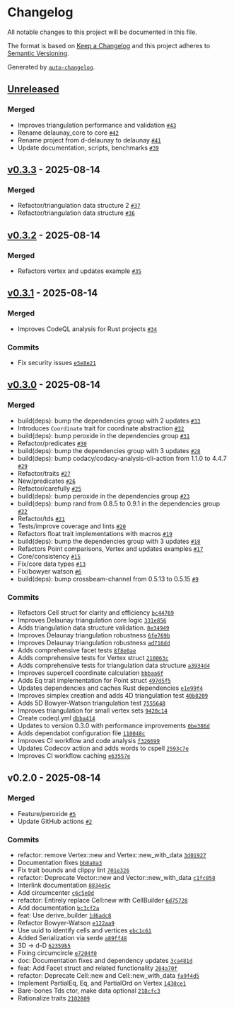 # Changelog

All notable changes to this project will be documented in this file.

The format is based on [Keep a Changelog](https://keepachangelog.com/en/1.0.0/)
and this project adheres to [Semantic Versioning](https://semver.org/spec/v2.0.0.html).

Generated by [`auto-changelog`](https://github.com/CookPete/auto-changelog).

## [Unreleased](https://github.com/acgetchell/delaunay/compare/v0.3.3...HEAD)

### Merged

- Improves triangulation performance and validation [`#43`](https://github.com/acgetchell/delaunay/pull/43)
- Rename delaunay_core to core [`#42`](https://github.com/acgetchell/delaunay/pull/42)
- Rename project from d-delaunay to delaunay [`#41`](https://github.com/acgetchell/delaunay/pull/41)
- Update documentation, scripts, benchmarks [`#39`](https://github.com/acgetchell/delaunay/pull/39)

## [v0.3.3](https://github.com/acgetchell/delaunay/compare/v0.3.2...v0.3.3) - 2025-08-14

### Merged

- Refactor/triangulation data structure 2 [`#37`](https://github.com/acgetchell/delaunay/pull/37)
- Refactor/triangulation data structure [`#36`](https://github.com/acgetchell/delaunay/pull/36)

## [v0.3.2](https://github.com/acgetchell/delaunay/compare/v0.3.1...v0.3.2) - 2025-08-14

### Merged

- Refactors vertex and updates example [`#35`](https://github.com/acgetchell/delaunay/pull/35)

## [v0.3.1](https://github.com/acgetchell/delaunay/compare/v0.3.0...v0.3.1) - 2025-08-14

### Merged

- Improves CodeQL analysis for Rust projects [`#34`](https://github.com/acgetchell/delaunay/pull/34)

### Commits

- Fix security issues [`e5e8e21`](https://github.com/acgetchell/delaunay/commit/e5e8e21121800bad0091e6e639b2ac629c178a6b)

## [v0.3.0](https://github.com/acgetchell/delaunay/compare/v0.2.0...v0.3.0) - 2025-08-14

### Merged

- build(deps): bump the dependencies group with 2 updates [`#33`](https://github.com/acgetchell/delaunay/pull/33)
- Introduces `Coordinate` trait for coordinate abstraction [`#32`](https://github.com/acgetchell/delaunay/pull/32)
- build(deps): bump peroxide in the dependencies group [`#31`](https://github.com/acgetchell/delaunay/pull/31)
- Refactor/predicates [`#30`](https://github.com/acgetchell/delaunay/pull/30)
- build(deps): bump the dependencies group with 3 updates [`#28`](https://github.com/acgetchell/delaunay/pull/28)
- build(deps): bump codacy/codacy-analysis-cli-action from 1.1.0 to 4.4.7 [`#29`](https://github.com/acgetchell/delaunay/pull/29)
- Refactor/traits [`#27`](https://github.com/acgetchell/delaunay/pull/27)
- New/predicates [`#26`](https://github.com/acgetchell/delaunay/pull/26)
- Refactor/carefully [`#25`](https://github.com/acgetchell/delaunay/pull/25)
- build(deps): bump peroxide in the dependencies group [`#23`](https://github.com/acgetchell/delaunay/pull/23)
- build(deps): bump rand from 0.8.5 to 0.9.1 in the dependencies group [`#22`](https://github.com/acgetchell/delaunay/pull/22)
- Refactor/tds [`#21`](https://github.com/acgetchell/delaunay/pull/21)
- Tests/improve coverage and lints [`#20`](https://github.com/acgetchell/delaunay/pull/20)
- Refactors float trait implementations with macros [`#19`](https://github.com/acgetchell/delaunay/pull/19)
- build(deps): bump the dependencies group with 3 updates [`#18`](https://github.com/acgetchell/delaunay/pull/18)
- Refactors Point comparisons, Vertex and updates examples [`#17`](https://github.com/acgetchell/delaunay/pull/17)
- Core/consistency [`#15`](https://github.com/acgetchell/delaunay/pull/15)
- Fix/core data types [`#13`](https://github.com/acgetchell/delaunay/pull/13)
- Fix/bowyer watson [`#6`](https://github.com/acgetchell/delaunay/pull/6)
- build(deps): bump crossbeam-channel from 0.5.13 to 0.5.15 [`#9`](https://github.com/acgetchell/delaunay/pull/9)

### Commits

- Refactors Cell struct for clarity and efficiency [`bc44769`](https://github.com/acgetchell/delaunay/commit/bc44769961f01b73d87882a14568c9a02109c530)
- Improves Delaunay triangulation core logic [`331e856`](https://github.com/acgetchell/delaunay/commit/331e8561db9a7987b366ca42b77378512f804778)
- Adds triangulation data structure validation. [`8e34949`](https://github.com/acgetchell/delaunay/commit/8e34949fed5237afbd2dea84f886c7cb55e0a4ba)
- Improves Delaunay triangulation robustness [`6fe769b`](https://github.com/acgetchell/delaunay/commit/6fe769b1bf2823cb4181317c1255e8634ad046c8)
- Improves Delaunay triangulation robustness [`ad716dd`](https://github.com/acgetchell/delaunay/commit/ad716ddc0cb10153fcb3d0d41d696eb2b0375552)
- Adds comprehensive facet tests [`8f8e0ae`](https://github.com/acgetchell/delaunay/commit/8f8e0aee2f85e8987ecec186bcfeff479a93e998)
- Adds comprehensive tests for Vertex struct [`210063c`](https://github.com/acgetchell/delaunay/commit/210063c7fca5d643400ced84fc262d3dddeb5f05)
- Adds comprehensive tests for triangulation data structure [`a3934d4`](https://github.com/acgetchell/delaunay/commit/a3934d4a2c287db18863690b97a6b2beb7afebfa)
- Improves supercell coordinate calculation [`bbbaa6f`](https://github.com/acgetchell/delaunay/commit/bbbaa6fa50ac78f1495f3546142e28c944e31ea2)
- Adds Eq trait implementation for Point struct [`497d5f5`](https://github.com/acgetchell/delaunay/commit/497d5f5d0178dc71022999b5ff055fe334a2f4c2)
- Updates dependencies and caches Rust dependencies [`e1e99f4`](https://github.com/acgetchell/delaunay/commit/e1e99f4a3acda274bacb914006ab62c6724bd2a7)
- Improves simplex creation and adds 4D triangulation test [`40b8209`](https://github.com/acgetchell/delaunay/commit/40b8209e328bac9bae05f644a5bf1947777379a9)
- Adds 5D Bowyer-Watson triangulation test [`7555648`](https://github.com/acgetchell/delaunay/commit/7555648200c7c4664d76fe8fe26b2441c47c119d)
- Improves triangulation for small vertex sets [`9420c14`](https://github.com/acgetchell/delaunay/commit/9420c14645d14aec3c6818428c57ece72d113792)
- Create codeql.yml [`dbba414`](https://github.com/acgetchell/delaunay/commit/dbba414f1eaa8bcc5c4e743c84b1c9c206f664d8)
- Updates to version 0.3.0 with performance improvements [`0be386d`](https://github.com/acgetchell/delaunay/commit/0be386d10b9ef6edd540a3b6f26698160cb9ba71)
- Adds dependabot configuration file [`110048c`](https://github.com/acgetchell/delaunay/commit/110048c6ee4d5e115a8e441e19a44f0a50dcab93)
- Improves CI workflow and code analysis [`f326699`](https://github.com/acgetchell/delaunay/commit/f326699f9b1774195a4a26b6e4b8d62a194fb42d)
- Updates Codecov action and adds words to cspell [`2593c7e`](https://github.com/acgetchell/delaunay/commit/2593c7e2e3203a278bbe096b1acf18bbd0d58cd8)
- Improves CI workflow caching [`e63557e`](https://github.com/acgetchell/delaunay/commit/e63557e4388e2a6ef53fc7a2d0c47f1aa1a473c7)

## v0.2.0 - 2025-08-14

### Merged

- Feature/peroxide [`#5`](https://github.com/acgetchell/delaunay/pull/5)
- Update GitHub actions [`#2`](https://github.com/acgetchell/delaunay/pull/2)

### Commits

- refactor: remove Vertex::new and Vertex::new_with_data [`3d01927`](https://github.com/acgetchell/delaunay/commit/3d01927397d6ba919c5c5cf71e6be49260dcc70b)
- Documentation fixes [`bb8a8a3`](https://github.com/acgetchell/delaunay/commit/bb8a8a3afd026d9bf8ac0ab611a690b587978a42)
- Fix trait bounds and clippy lint [`701e326`](https://github.com/acgetchell/delaunay/commit/701e326f316f5a106dd33493ff730a05184e288c)
- refactor: Deprecate Vector::new and Vector::new_with_data [`c1fc858`](https://github.com/acgetchell/delaunay/commit/c1fc858a3da2a23aba5ced235a07533bf96c443e)
- Interlink documentation [`8834e5c`](https://github.com/acgetchell/delaunay/commit/8834e5cffa8afac5fc0d7df036f7975980920808)
- Add circumcenter [`c6c5e0d`](https://github.com/acgetchell/delaunay/commit/c6c5e0d811a6b84021536e09163bdd32e7868d57)
- refactor: Entirely replace Cell:new with CellBuilder [`6d75728`](https://github.com/acgetchell/delaunay/commit/6d757285791649d7398a1a437a20171843d5934e)
- Add documentation [`bc3cf2a`](https://github.com/acgetchell/delaunay/commit/bc3cf2ab89aef32954a95d227471e026d91888d0)
- feat: Use derive_builder [`1d6adc8`](https://github.com/acgetchell/delaunay/commit/1d6adc804dc67fc34a92f4274bbaefcc45535573)
- Refactor Bowyer-Watson [`e122aa9`](https://github.com/acgetchell/delaunay/commit/e122aa9d362e8682a38ca9ebfe602d523d3749cb)
- Use uuid to identify cells and vertices [`ebc1c61`](https://github.com/acgetchell/delaunay/commit/ebc1c61a06729db927b03d444a889d4c9c6b9d6e)
- Added Serialization via serde [`a89ff48`](https://github.com/acgetchell/delaunay/commit/a89ff482c4247d0e4834414f8c5b27318bba9285)
- 3D -&gt; d-D [`62359b5`](https://github.com/acgetchell/delaunay/commit/62359b5c932e644ebf4794c53d8adac252442d5e)
- Fixing circumcircle [`e7204f0`](https://github.com/acgetchell/delaunay/commit/e7204f03d7f89f549cd8d4ba712d573bf1d45a5f)
- doc: Documentation fixes and dependency updates [`3ca481d`](https://github.com/acgetchell/delaunay/commit/3ca481d444d58488bb74359604837d3bd808a8da)
- feat: Add Facet struct and related functionality [`204a70f`](https://github.com/acgetchell/delaunay/commit/204a70f78c92cb2eeed889c531b6677b0725f79f)
- refactor: Deprecate Cell::new and Cell::new_with_data [`fa9f4d5`](https://github.com/acgetchell/delaunay/commit/fa9f4d50b77cfe0eb769b2f5f41fb9fb4c9bf165)
- Implement PartialEq, Eq, and PartialOrd on Vertex [`1430ce1`](https://github.com/acgetchell/delaunay/commit/1430ce1c96e100142239a5f4a50826e2064656a2)
- Bare-bones Tds ctor, make data optional [`218cfc3`](https://github.com/acgetchell/delaunay/commit/218cfc3a1a2e35e82e7de30809a0a149b41dc762)
- Rationalize traits [`2102809`](https://github.com/acgetchell/delaunay/commit/21028093b47997b0e46f766ce05a903ef5e2ba86)
